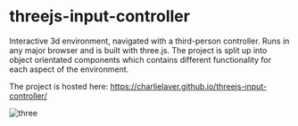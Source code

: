 # threejs-input-controller

Interactive 3d environment, navigated with a third-person controller. Runs in any major browser and is built with three.js.
The project is split up into object orientated components which contains different functionality for each aspect of the environment.

The project is hosted here: https://charlielaver.github.io/threejs-input-controller/

![three](https://user-images.githubusercontent.com/73779192/134232855-703306cd-a98a-4939-b99d-9deacad21912.PNG)

